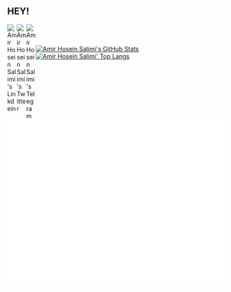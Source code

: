 ## HEY!

<a href="https://www.linkedin.com/in/amirhoseinsalimi/">
  <img align="left" alt="Amir Hosein Salimi's Linkdein" width="22px" src="https://cdn.jsdelivr.net/npm/simple-icons@v3/icons/linkedin.svg" />
</a>
<a href="https://twitter.com/AHoseinSalimi">
  <img align="left" alt="Amir Hosein Salimi's Twitter" width="22px" src="https://cdn.jsdelivr.net/npm/simple-icons@v3/icons/twitter.svg" />
</a>
<a href="https://t.me/amirhoseinsalimii">
  <img align="left" alt="Amir Hosein Salimi's Telegram" width="22px" src="https://cdn.jsdelivr.net/npm/simple-icons@v3/icons/telegram.svg" />
</a>

<br />
<br />


[![Amir Hosein Salimi's GitHub Stats](https://github-readme-stats.vercel.app/api?username=amirhoseinsalimi&show_icons=true&include_all_commits=true&theme=tokyonight&count_private=true)](https://github.com/amirhoseinsalimi)
[![Amir Hosein Salimi' Top Langs](https://github-readme-stats.vercel.app/api/top-langs/?username=amirhoseinsalimi)](https://github.com/amirhoseinsalimi)


![Metrics](https://github.com/amirhoseinsalimi/amirhoseinsalimi/blob/master/github-metrics.svg)
